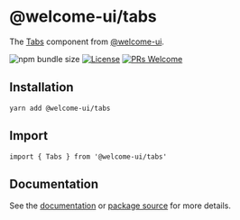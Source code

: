# @welcome-ui/tabs

The [Tabs](https://welcome-ui.com/components/tabs) component from [@welcome-ui](https://welcome-ui.com).

![npm bundle size](https://img.shields.io/bundlephobia/minzip/@welcome-ui/tabs) [![License](https://img.shields.io/npm/l/welcome-ui.svg)](https://github.com/WTTJ/welcome-ui/blob/master/LICENSE) [![PRs Welcome](https://img.shields.io/badge/PRs-welcome-mediumspringgreen.svg)](ttps://github.com/WTTJ/welcome-ui/blob/master/CONTRIBUTING.md)

## Installation

    yarn add @welcome-ui/tabs

## Import

    import { Tabs } from '@welcome-ui/tabs'

## Documentation

See the [documentation](https://welcome-ui.com/components/tabs) or [package source](https://github.com/WTTJ/welcome-ui/tree/master/packages/Tabs) for more details.
